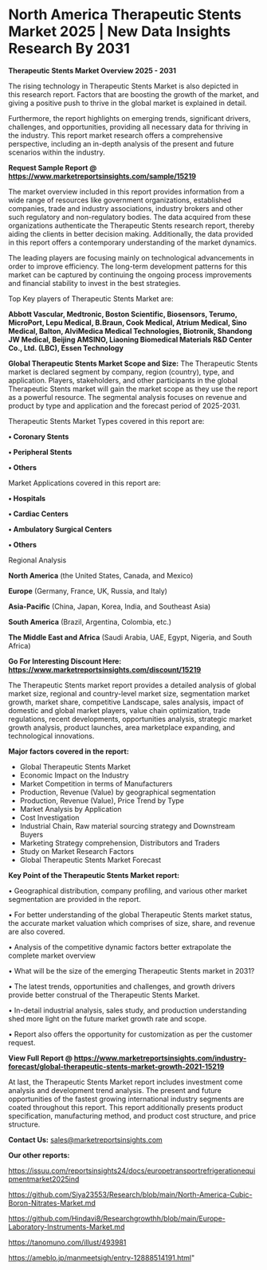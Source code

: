  # North America Therapeutic Stents Market 2025 | New Data Insights Research By 2031

<Strong> Therapeutic Stents Market Overview 2025 - 2031</strong>

The rising technology in Therapeutic Stents Market is also depicted in this research report. Factors that are boosting the growth of the market, and giving a positive push to thrive in the global market is explained in detail.

Furthermore, the report highlights on emerging trends, significant drivers, challenges, and opportunities, providing all necessary data for thriving in the industry. This report market research offers a comprehensive perspective, including an in-depth analysis of the present and future scenarios within the industry.

<strong>Request Sample Report @ <a href=https://www.marketreportsinsights.com/sample/15219>https://www.marketreportsinsights.com/sample/15219</a></strong>

The market overview included in this report provides information from a wide range of resources like government organizations, established companies, trade and industry associations, industry brokers and other such regulatory and non-regulatory bodies. The data acquired from these organizations authenticate the Therapeutic Stents research report, thereby aiding the clients in better decision making. Additionally, the data provided in this report offers a contemporary understanding of the market dynamics.

The leading players are focusing mainly on technological advancements in order to improve efficiency. The long-term development patterns for this market can be captured by continuing the ongoing process improvements and financial stability to invest in the best strategies.

Top Key players of Therapeutic Stents Market are:

<strong>Abbott Vascular, Medtronic, Boston Scientific, Biosensors, Terumo, MicroPort, Lepu Medical, B.Braun, Cook Medical, Atrium Medical, Sino Medical, Balton, AlviMedica Medical Technologies, Biotronik, Shandong JW Medical, Beijing AMSINO, Liaoning Biomedical Materials R&D Center Co., Ltd. (LBC), Essen Technology</strong>

<strong><b>Global Therapeutic Stents Market Scope and Size:</b></strong>
The Therapeutic Stents market is declared segment by company, region (country), type, and application. Players, stakeholders, and other participants in the global Therapeutic Stents market will gain the market scope as they use the report as a powerful resource. The segmental analysis focuses on revenue and product by type and application and the forecast period of 2025-2031.

Therapeutic Stents Market Types covered in this report are:

<strong>• Coronary Stents

• Peripheral Stents

• Others</strong>

Market Applications covered in this report are:

<strong>• Hospitals

• Cardiac Centers

• Ambulatory Surgical Centers

• Others</strong> 

Regional Analysis

<strong>North America</strong> (the United States, Canada, and Mexico)

<strong>Europe</strong> (Germany, France, UK, Russia, and Italy)

<strong>Asia-Pacific</strong> (China, Japan, Korea, India, and Southeast Asia)

<strong>South America</strong> (Brazil, Argentina, Colombia, etc.)

<strong>The Middle East and Africa</strong> (Saudi Arabia, UAE, Egypt, Nigeria, and South Africa)

<strong>Go For Interesting Discount Here: <a href=https://www.marketreportsinsights.com/discount/15219>https://www.marketreportsinsights.com/discount/15219</a></strong>

The Therapeutic Stents market report provides a detailed analysis of global market size, regional and country-level market size, segmentation market growth, market share, competitive Landscape, sales analysis, impact of domestic and global market players, value chain optimization, trade regulations, recent developments, opportunities analysis, strategic market growth analysis, product launches, area marketplace expanding, and technological innovations.

<strong><b>Major factors covered in the report:</b></strong>
<ul>
  <li>Global Therapeutic Stents Market </li>
  <li>Economic Impact on the Industry</li>
  <li>Market Competition in terms of Manufacturers</li>
  <li>Production, Revenue (Value) by geographical segmentation</li>
  <li>Production, Revenue (Value), Price Trend by Type</li>
  <li>Market Analysis by Application</li>
  <li>Cost Investigation</li>
  <li>Industrial Chain, Raw material sourcing strategy and Downstream Buyers</li>
  <li>Marketing Strategy comprehension, Distributors and Traders</li>
  <li>Study on Market Research Factors</li>
  <li>Global Therapeutic Stents Market Forecast</li>
</ul>

<strong><b>Key Point of the Therapeutic Stents Market report:</b></strong>

• Geographical distribution, company profiling, and various other market segmentation are provided in the report.

• For better understanding of the global Therapeutic Stents market status, the accurate market valuation which comprises of size, share, and revenue are also covered.

• Analysis of the competitive dynamic factors better extrapolate the complete market overview

• What will be the size of the emerging Therapeutic Stents market in 2031?

• The latest trends, opportunities and challenges, and growth drivers provide better construal of the Therapeutic Stents Market.

• In-detail industrial analysis, sales study, and production understanding shed more light on the future market growth rate and scope.

• Report also offers the opportunity for customization as per the customer request.

<strong><b>View Full Report @ <a href=https://www.marketreportsinsights.com/industry-forecast/global-therapeutic-stents-market-growth-2021-15219>https://www.marketreportsinsights.com/industry-forecast/global-therapeutic-stents-market-growth-2021-15219</a></b></strong>


At last, the Therapeutic Stents Market report includes investment come analysis and development trend analysis. The present and future opportunities of the fastest growing international industry segments are coated throughout this report. This report additionally presents product specification, manufacturing method, and product cost structure, and price structure.

<strong>Contact Us:</strong>
sales@marketreportsinsights.com

<strong>Our other reports:</strong>

<a href=https://issuu.com/reportsinsights24/docs/europetransportrefrigerationequipmentmarket2025ind>https://issuu.com/reportsinsights24/docs/europetransportrefrigerationequipmentmarket2025ind</a>

<a href=https://github.com/Siya23553/Research/blob/main/North-America-Cubic-Boron-Nitrates-Market.md>https://github.com/Siya23553/Research/blob/main/North-America-Cubic-Boron-Nitrates-Market.md</a>

<a href=https://github.com/Hindavi8/Researchgrowthh/blob/main/Europe-Laboratory-Instruments-Market.md>https://github.com/Hindavi8/Researchgrowthh/blob/main/Europe-Laboratory-Instruments-Market.md</a>

<a href=https://tanomuno.com/illust/493981>https://tanomuno.com/illust/493981</a>

<a href=https://ameblo.jp/manmeetsigh/entry-12888514191.html>https://ameblo.jp/manmeetsigh/entry-12888514191.html</a>"
